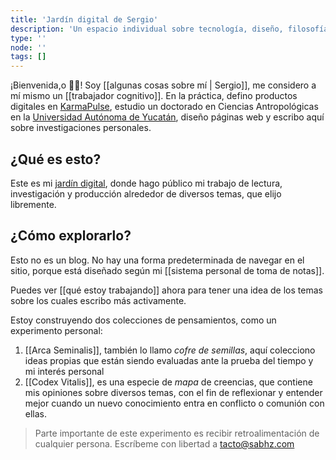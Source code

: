 ```yaml
---
title: 'Jardín digital de Sergio'
description: 'Un espacio individual sobre tecnología, diseño, filosofía, arte y escritura.'
type: ''
node: ''
tags: []
---
```


¡Bienvenida,o 👋🏽! Soy [[algunas cosas sobre mí | Sergio]], me considero a mí mismo un [[trabajador cognitivo]]. En la práctica, defino productos digitales en [KarmaPulse](https://karmapulse.com), estudio un doctorado en Ciencias Antropológicas en la [Universidad Autónoma de Yucatán](https://www.uady.mx/), diseño páginas web y escribo aquí sobre investigaciones personales.

## ¿Qué es esto?

Este es mi [jardín digital](https://www.technologyreview.es/s/12606/jardines-digitales-la-respuesta-espiritual-la-futilidad-de-las-redes-sociales), donde hago público mi trabajo de lectura, investigación y producción alrededor de diversos temas, que elijo libremente. 

## ¿Cómo explorarlo?

Esto no es un blog. No hay una forma predeterminada de navegar en el sitio, porque está diseñado según mi [[sistema personal de toma de notas]].

Puedes ver [[qué estoy trabajando]] ahora para tener una idea de los temas sobre los cuales escribo más activamente.

Estoy construyendo dos colecciones de pensamientos, como un experimento personal:

1. [[Arca Seminalis]], también lo llamo *cofre de semillas*, aquí colecciono ideas propias que están siendo evaluadas ante la prueba del tiempo y mi interés personal
2. [[Codex Vitalis]], es una especie de *mapa* de creencias, que contiene mis opiniones sobre diversos temas, con el fin de reflexionar y entender mejor cuando un nuevo conocimiento entra en conflicto o comunión con ellas.

> Parte importante de este experimento es recibir retroalimentación de cualquier persona. Escríbeme con libertad a [tacto@sabhz.com](mailto:tacto@sabhz.com)